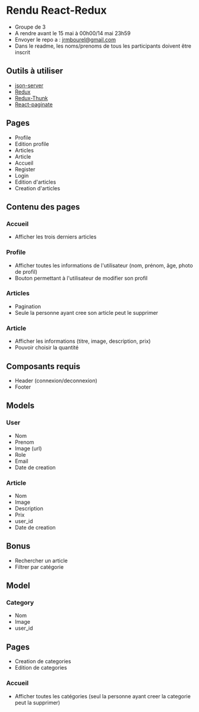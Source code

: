 # Rendu React-Redux

- Groupe de 3
- A rendre avant le 15 mai à 00h00/14 mai 23h59
- Envoyer le repo a : jrmbourel@gmail.com
- Dans le readme, les noms/prenoms de tous les participants doivent être inscrit

## Outils à utiliser

- [json-server](https://github.com/typicode/json-server)
- [Redux](https://redux.js.org/)
- [Redux-Thunk](https://github.com/reduxjs/redux-thunk)
- [React-paginate](https://github.com/AdeleD/react-paginate)

## Pages

- Profile
- Edition profile
- Articles
- Article
- Accueil
- Register
- Login
- Edition d'articles
- Creation d'articles

## Contenu des pages

### Accueil

- Afficher les trois derniers articles

### Profile

- Afficher toutes les informations de l'utilisateur (nom, prénom, âge, photo de profil)
- Bouton permettant à l'utilisateur de modifier son profil

### Articles

- Pagination
- Seule la personne ayant cree son article peut le supprimer

### Article

- Afficher les informations (titre, image, description, prix)
- Pouvoir choisir la quantité

## Composants requis

- Header (connexion/deconnexion)
- Footer

## Models

### User

- Nom
- Prenom
- Image (url)
- Role
- Email
- Date de creation

### Article

- Nom
- Image
- Description
- Prix
- user_id
- Date de creation

## Bonus

- Rechercher un article
- Filtrer par catégorie

## Model

### Category

- Nom
- Image
- user_id

## Pages

- Creation de categories
- Edition de categories

### Accueil

- Afficher toutes les catégories (seul la personne ayant creer la categorie peut la supprimer)

